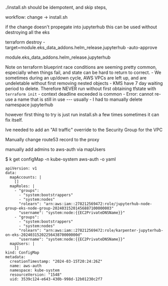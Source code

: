 ./install.sh should be idempotent, and skip steps,

workflow: change -> install.sh

if the change doesn't propegate into jupyterhub this can be used
without destroying all the eks

  terraform destroy -target=module.eks_data_addons.helm_release.jupyterhub -auto-approve

module.eks_data_addons.helm_release.jupyterhub

Note on terraform blueprint
  race conditions are seeming pretty common, especially when things
  fail, and state can be hard to return to correct.
    - We sometimes during an up/down cycle, AWS VPCs are left up, and
        are undeletable without first removing nested objects
    - KMS have  7 day waiting period to delete. Therefore NEVER run
        without first obtaining tfstate with `terraform init`
    - context deadline exceeded is common
    - Error: cannot re-use a name that is still in use   --- usually
          - I had to manually delete namespace jupyterhub
          

  however first thing to try is just run install.sh a few times
  sometimes it can fix itself.

Ive needed to add an "All traffic" override to the Security Group for
the VPC

Manually change route53 record to the proxy

manually add admins to aws-auth  via mapUsers

$ k get configMap -n kube-system aws-auth -o yaml
```
apiVersion: v1
data:
  mapAccounts: |
    []
  mapRoles: |
    - "groups":
      - "system:bootstrappers"
      - "system:nodes"
      "rolearn": "arn:aws:iam::278212569472:role/jupyterhub-node-group-eks-node-group-20240315201456887100000003"
      "username": "system:node:{{EC2PrivateDNSName}}"
    - "groups":
      - "system:bootstrappers"
      - "system:nodes"
      "rolearn": "arn:aws:iam::278212569472:role/karpenter-jupyterhub-on-eks-2024031520225643870000000d"
      "username": "system:node:{{EC2PrivateDNSName}}"
  mapUsers: |
    []
kind: ConfigMap
metadata:
  creationTimestamp: "2024-03-15T20:24:26Z"
  name: aws-auth
  namespace: kube-system
  resourceVersion: "1548"
  uid: 3539c124-e643-430b-998d-12b01230c2f7
```
